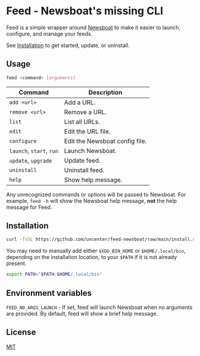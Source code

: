 # Feed - Newsboat's missing CLI

Feed is a simple wrapper around [Newsboat](https://newsboat.org/) to make it easier to launch, configure, and manage your feeds.

See [Installation](#installation) to get started, update, or uninstall.

## Usage

```sh
feed <command> [arguments]
```

| Command                  | Description                    |
| ------------------------ | ------------------------------ |
| `add <url>`              | Add a URL.                |
| `remove <url>`           | Remove a URL.             |
| `list`                   | List all URLs.            |
| `edit`                   | Edit the URL file.        |
| `configure`              | Edit the Newsboat config file. |
| `launch`, `start`, `run` | Launch Newsboat.               |
| `update`, `upgrade`      | Update feed.                   |
| `uninstall`              | Uninstall feed.                |
| `help`                   | Show help message.             |

Any unrecognized commands or options will be passed to Newsboat. For example, `feed -h` will show the Newsboat help message, **not** the help message for Feed.

## Installation

```sh
curl -fsSL https://github.com/uncenter/feed-newsboat/raw/main/install.sh | sh
```

You may need to manually add either `$XDG_BIN_HOME` or `$HOME/.local/bin`, depending on the installation location, to your `$PATH` if it is not already present.

```sh
export PATH="$PATH:$HOME/.local/bin"
```

## Environment variables

`FEED_NO_ARGS_LAUNCH` - If set, feed will launch Newsboat when no arguments are provided. By default, feed will show a brief help message.

## License

[MIT](LICENSE)
